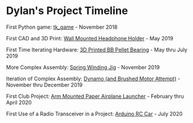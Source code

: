 # Dylan's Project Timeline
First Python game: [tk_game](https://github.com/RohauerRobotics/project_timeline/tree/main/tk_game) - November 2018

First CAD and 3D Print: [Wall Mounted Headphone Holder](https://github.com/RohauerRobotics/project_timeline/tree/main/headphone_holder) - May 2019

First Time Iterating Hardware: [3D Printed BB Pellet Bearing](https://github.com/RohauerRobotics/project_timeline/tree/main/bb_pellet_bearings) - May thru July 2019

More Complex Assembly: [Spring Winding Jig](https://github.com/RohauerRobotics/project_timeline/tree/main/spring_winding_jig) - November 2019

Iteration of Complex Assembly: [Dynamo (and Brushed Motor Attempt)](https://github.com/RohauerRobotics/project_timeline/tree/main/dynamo) - November thru December 2019

First Club Project: [Arm Mounted Paper Airplane Launcher](https://github.com/RohauerRobotics/project_timeline/tree/main/arm_mounted_paper_airplane_launcher) - February thru April 2020

First Use of a Radio Transceiver in a Project: [Arduino RC Car](https://github.com/RohauerRobotics/project_timeline/tree/main/arduino_rc_car) - July 2020
